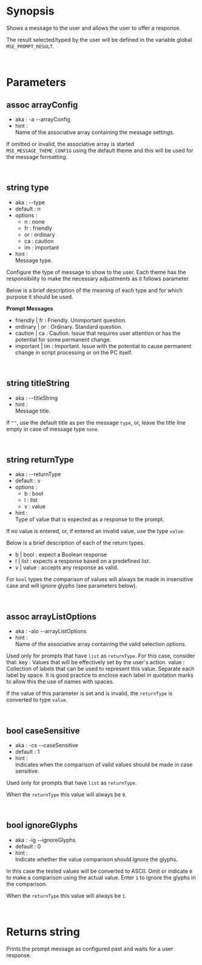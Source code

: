 # Synopsis

Shows a message to the user and allows the user to offer a response.

The result selected/typed by the user will be defined in the variable
global `MSE_PROMPT_RESULT`.



&nbsp;

# Parameters

## assoc arrayConfig

- aka       : -a --arrayConfig
- hint      :  
  Name of the associative array containing the message settings.

If omitted or invalid, the associative array is started 
`MSE_MESSAGE_THEME_CONFIG` using the default theme and this will be used 
for the message formatting.


&nbsp;

## string type

- aka       : --type
- default   : n
- options   : 
  - n   : none
  - fr  : friendly
  - or  : ordinary
  - ca  : caution
  - im  : important
- hint      :  
  Message type.

Configure the type of message to show to the user.
Each theme has the responsibility to make the necessary adjustments as it 
follows parameter.

Below is a brief description of the meaning of each type and for which 
purpose it should be used.

**Prompt Messages**

- friendly  | fr  : Friendly. Unimportant question.
- ordinary  | or  : Ordinary. Standard question.
- caution   | ca  : Caution. Issue that requires user attention or has the 
                    potential for some permanent change.
- important | im  : Important. Issue with the potential to cause permanent 
                    change in script processing or on the PC itself.


&nbsp;

## string titleString

- aka       : --titleString
- hint      :  
  Message title.

If `""`, use the default title as per the message `type`, or, leave the title 
line empty in case of message type `none`.


&nbsp;

## string returnType

- aka       : --returnType
- default   : v
- options   : 
  - b  : bool
  - l  : list
  - v  : value
- hint      :  
  Type of value that is expected as a response to the prompt.

If no value is entered, or, if entered an invalid value, use the type `value`.

Below is a brief description of each of the return types.

- b | bool  : expect a Boolean response
- l | list  : expects a response based on a predefined list.
- v | value : accepts any response as valid.

For `bool` types the comparison of values will always be made in insensitive 
case and will ignore glyphs (see parameters below).


&nbsp;

## assoc arrayListOptions

- aka       : -alo --arrayListOptions
- hint      :  
  Name of the associative array containing the valid selection options.

Used only for prompts that have `list` as `returnType`.
For this case, consider that:
  key   : Values that will be effectively set by the user's action.
  value : Collection of labels that can be used to represent this value.
          Separate each label by space.
          It is good practice to enclose each label in quotation marks to allow 
          this the use of names with spaces.

If the value of this parameter is set and is invalid, the `returnType` is 
converted to type `value`.


&nbsp;

## bool caseSensitive

- aka       : -cs --caseSensitive
- default   : 1
- hint      :  
  Indicates when the comparison of valid values should be made in case 
  sensitive.

Used only for prompts that have `list` as `returnType`.

When the `returnType` this value will always be `0`.


&nbsp;

## bool ignoreGlyphs

- aka       : -ig --ignoreGlyphs
- default   : 0
- hint      :  
  Indicate whether the value comparison should ignore the glyphs.

In this case the tested values will be converted to ASCII.
Omit or indicate `0` to make a comparison using the actual value.
Enter `1` to ignore the glyphs in the comparison.

When the `returnType` this value will always be `1`.



&nbsp;

# Returns string

Prints the prompt message as configured past and waits for a user response.